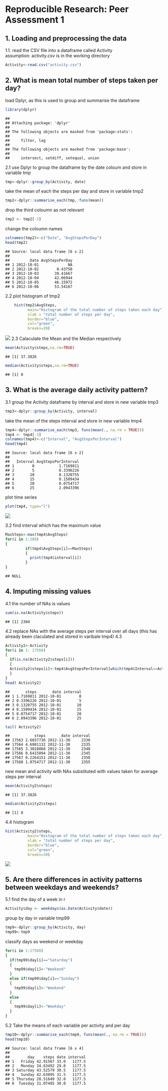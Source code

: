 # Reproducible Research: Peer Assessment 1

## 1. Loading and preprocessing the data
1.1. read the CSV file into a dataframe called Activity  
assumption: activity.csv is in the working directory

```r
Activity<-read.csv("activity.csv")
```

## 2. What is mean total number of steps taken per day?
load Dplyr, as this is used to group and summarise the dataframe

```r
library(dplyr)
```

```
## 
## Attaching package: 'dplyr'
## 
## The following objects are masked from 'package:stats':
## 
##     filter, lag
## 
## The following objects are masked from 'package:base':
## 
##     intersect, setdiff, setequal, union
```

2.1 use Dplyr to group the dataframe by the date coloum and store in variable tmp

```r
tmp<-dplyr::group_by(Activity, date) 
```
take the mean of each the steps per day and store in variable tmp2

```r
tmp2<-dplyr::summarise_each(tmp, funs(mean))
```
drop the third coloumn as not relevant 

```r
tmp2 <- tmp2[-3]
```
change the coloumn names 

```r
colnames(tmp2)<-c("Date", "AvgStepsPerDay")
head(tmp2)
```

```
## Source: local data frame [6 x 2]
## 
##         Date AvgStepsPerDay
## 1 2012-10-01             NA
## 2 2012-10-02        0.43750
## 3 2012-10-03       39.41667
## 4 2012-10-04       42.06944
## 5 2012-10-05       46.15972
## 6 2012-10-06       53.54167
```
2.2 plot histogram of tmp2

```r
    hist(tmp2$AvgSteps, 
          main="Histogram of the total number of steps taken each day", 
          xlab = "total number of steps per day",
          border="blue", 
          col="green",
          breaks=20)
```

![](pollutantmean-1-output_files/figure-html/histogram-1.png) 
2.3 Calaculate the Mean and the Median respectively 

```r
mean(Activity$steps,na.rm=TRUE)
```

```
## [1] 37.3826
```

```r
median(Activity$steps,na.rm=TRUE)
```

```
## [1] 0
```

## 3. What is the average daily activity pattern?

3.1 group the Activity dataframe by interval and store in new variable tmp3

```r
tmp3<-dplyr::group_by(Activity, interval)
```

take the mean of the steps interval and store in new variable tmp4 

```r
tmp4<-dplyr::summarise_each(tmp3, funs(mean(., na.rm = TRUE)))
tmp4 <- tmp4[-3]
colnames(tmp4)<-c("Interval", "AvgStepsPerInterval")
head(tmp4)
```

```
## Source: local data frame [6 x 2]
## 
##   Interval AvgStepsPerInterval
## 1        0           1.7169811
## 2        5           0.3396226
## 3       10           0.1320755
## 4       15           0.1509434
## 5       20           0.0754717
## 6       25           2.0943396
```

plot time series

```r
plot(tmp4, type="l")
```

![](pollutantmean-1-output_files/figure-html/unnamed-chunk-7-1.png) 

3.2 find interval which has the maximum value

```r
MaxSteps<-max(tmp4$AvgSteps)
for(i in 1:288)
{
         if(tmp4$AvgSteps[i]==MaxSteps)
         {
           print(tmp4$interval[i])
         }
}
```

```
## NULL
```
## 4. Imputing missing values
4.1 the number of  NAs is  values

```r
sum(is.na(Activity$steps))
```

```
## [1] 2304
```

4.2 replace NAs with the average steps per interval over all days (this has already been claculated and stored in varibale tmp4)
4.3

```r
Activity2<-Activity
for(i in 1: 17568)
{
  if(is.na(Activity2$steps[i]))
  {
  Activity2$steps[i]<-tmp4$AvgStepsPerInterval[which(tmp4$Interval==Activity2$interval[i])]
  }
}
head( Activity2)
```

```
##       steps       date interval
## 1 1.7169811 2012-10-01        0
## 2 0.3396226 2012-10-01        5
## 3 0.1320755 2012-10-01       10
## 4 0.1509434 2012-10-01       15
## 5 0.0754717 2012-10-01       20
## 6 2.0943396 2012-10-01       25
```

```r
tail( Activity2)
```

```
##           steps       date interval
## 17563 2.6037736 2012-11-30     2330
## 17564 4.6981132 2012-11-30     2335
## 17565 3.3018868 2012-11-30     2340
## 17566 0.6415094 2012-11-30     2345
## 17567 0.2264151 2012-11-30     2350
## 17568 1.0754717 2012-11-30     2355
```
new mean and activity with NAs substituted with values taken for average steps per interval

```r
mean(Activity2$steps)
```

```
## [1] 37.3826
```

```r
median(Activity2$steps)
```

```
## [1] 0
```

4.4 histogram

```r
hist(Activity2$steps, 
          main="Histogram of the total number of steps taken each day",
          xlab = "total number of steps per day",
          border="blue", 
          col="green",
          breaks=30)
```

![](pollutantmean-1-output_files/figure-html/unnamed-chunk-12-1.png) 

## 5. Are there differences in activity patterns between weekdays and weekends?
5.1 find the day of a week in r

```r
Activity$day <- weekdays(as.Date(Activity$date))
```

group by day in variable tmp99   

```r
tmp9<-dplyr::group_by(Activity, day)
tmp99<-tmp9
```

classify days as weekend or weekday

```r
for(i in 1:17568)
{
  if(tmp99$day[i]=="Saturday")
  {
    tmp99$day[i]<-"Weekend"
  }
  else if(tmp99$day[i]=="Sunday")
  {
    tmp99$day[i]<-"Weekend"
  }
  else
  {
    tmp99$day[i]<-"Weekday"
  }
}
```

5.2 Take the means of each variable per activity and per day  

```r
tmp10<-dplyr::summarise_each(tmp9, funs(mean(., na.rm = TRUE)))
head(tmp10)
```

```
## Source: local data frame [6 x 4]
## 
##        day    steps date interval
## 1   Friday 42.91567 33.0   1177.5
## 2   Monday 34.63492 29.0   1177.5
## 3 Saturday 43.52579 30.5   1177.5
## 4   Sunday 42.63095 31.5   1177.5
## 5 Thursday 28.51649 32.0   1177.5
## 6  Tuesday 31.07485 30.0   1177.5
```
